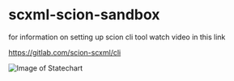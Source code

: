 ﻿# scxml-scion-sandbox
for information on setting up scion cli tool watch video in this link

https://gitlab.com/scion-scxml/cli
 
![Image of Statechart](https://github.com/richmb/scxml-scion-sandbox/blob/master/stateChart.png)

